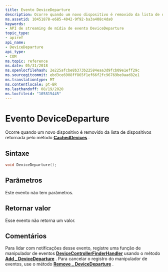 ```yaml
---
title: Evento DeviceDeparture
description: Ocorre quando um novo dispositivo é removido da lista de dispositivos retornada pelo método CachedDevices.
ms.assetid: 10451878-e685-4042-9f92-ba3a408c4da0
keywords:
- API de streaming de mídia de evento DeviceDeparture
topic_type:
- apiref
api_name:
- DeviceDeparture
api_type:
- COM
ms.topic: reference
ms.date: 05/31/2018
ms.openlocfilehash: 2e225afcbe8b373b22584eaa3d9fcb09e1eff29c
ms.sourcegitcommit: ebd3ce6908ff865f1ef66f2fc96769be0aad82e1
ms.translationtype: MT
ms.contentlocale: pt-BR
ms.lasthandoff: 08/19/2020
ms.locfileid: "105815445"
---
```

# <a name="devicedeparture-event"></a>Evento DeviceDeparture

Ocorre quando um novo dispositivo é removido da lista de dispositivos retornada pelo método [**CachedDevices**](idevicecontroller-cacheddevices.md) .

## <a name="syntax"></a>Sintaxe


```C++
void DeviceDeparture();
```



## <a name="parameters"></a>Parâmetros

Este evento não tem parâmetros.

## <a name="return-value"></a>Retornar valor

Esse evento não retorna um valor.

## <a name="remarks"></a>Comentários

Para lidar com notificações desse evento, registre uma função de manipulador de eventos [**DeviceControllerFinderHandler**](/previous-versions/windows/desktop/legacy/hh828843(v=vs.85)) usando o método [**Add \_ DeviceDeparture**](/previous-versions/windows/desktop/api/windows.media.streaming/nf-windows-media-streaming-idevicecontroller-add_devicedeparture) . Para cancelar o registro do manipulador de eventos, use o método [**Remove \_ DeviceDeparture**](/previous-versions/windows/desktop/api/windows.media.streaming/nf-windows-media-streaming-idevicecontroller-remove_devicedeparture) .

 

 